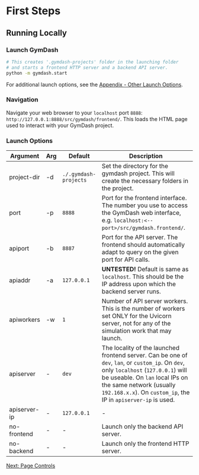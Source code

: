 # First Steps
## Running Locally
### Launch GymDash
```bash
# This creates '.gymdash-projects' folder in the launching folder
# and starts a frontend HTTP server and a backend API server.
python -m gymdash.start
```
For additional launch options, see the [Appendix - Other Launch Options](#other-launch-options).

### Navigation
Navigate your web browser to your `localhost` port `8888`: `http://127.0.0.1:8888/src/gymdash/frontend/`. This loads the HTML page used to interact with your GymDash project.

### Launch Options
| Argument | Arg | Default | Description |
| --- | --- | --- | --- |
| project-dir | -d | `./.gymdash-projects` | Set the directory for the gymdash project. This will create the necessary folders in the project. |folder.
| port        | -p | `8888` | Port for the frontend interface. The number you use to access the GymDash web interface, e.g. `localhost:<--port>/src/gymdash.frontend/`.
| apiport     | -b | `8887` | Port for the API server. The frontend should automatically adapt to query on the given port for API calls.
| apiaddr     | -a | `127.0.0.1` | **UNTESTED!** Default is same as `localhost`. This should be the IP address upon which the backend server runs.
| apiworkers  | -w | `1` | Number of API server workers. This is the number of workers set ONLY for the Uvicorn server, not for any of the simulation work that may launch.
| apiserver   | -  | `dev` | The locality of the launched frontend server. Can be one of `dev`, `lan`, or `custom_ip`. On `dev`, only `localhost` (`127.0.0.1`) will be useable. On `lan` local IPs on the same network (usually `192.168.x.x`). On `custom_ip`, the IP in `apiserver-ip` is used.
| apiserver-ip| -  | `127.0.0.1` | - |
| no-frontend | -  | - | Launch only the backend API server. |
| no-backend  | -  | - | Launch only the frontend HTTP server. |

[Next: Page Controls](02-controls.md)